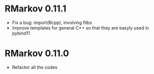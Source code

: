 # RMarkov 0.11.1

* Fix a bug: import(Rcpp), involving flibs
* Improve templates for general C++ so that they are easyly used in pybind11

# RMarkov 0.11.0

* Refactor all the codes

